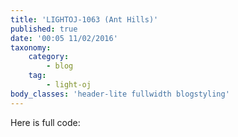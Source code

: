```yaml
---
title: 'LIGHTOJ-1063 (Ant Hills)'
published: true
date: '00:05 11/02/2016'
taxonomy:
    category:
        - blog
    tag:
        - light-oj
body_classes: 'header-lite fullwidth blogstyling'
---
```


Here is full code:

```cpp

```